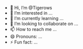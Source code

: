- 👋 Hi, I’m @Tigerows
- 👀 I’m interested in ...
- 🌱 I’m currently learning ...
- 💞️ I’m looking to collaborate on ...
- 📫 How to reach me ...
- 😄 Pronouns: ...
- ⚡ Fun fact: ...

<!---
Tigerows/Tigerows is a ✨ special ✨ repository because its `README.md` (this file) appears on your GitHub profile.
You can click the Preview link to take a look at your changes.
--->

